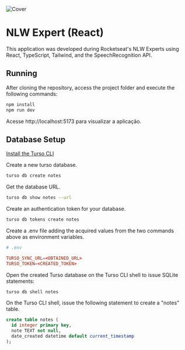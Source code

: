 ![Cover](./.github/cover.png)

# NLW Expert (React)

This application was developed during Rocketseat's NLW Experts using React, TypeScript, Tailwind, and the SpeechRecognition API.

## Running

After cloning the repository, access the project folder and execute the following commands:

```sh
npm install
npm run dev
```

Acesse http://localhost:5173 para visualizar a aplicação.

## Database Setup

[Install the Turso CLI](https://docs.turso.tech/cli/introduction#installation)

Create a new turso database.

```sh
turso db create notes
```

Get the database URL.

```sh
turso db show notes --url
```

Create an authentication token for your database.

```sh
turso db tokens create notes
```

Create a .env file adding the acquired values from the two commands above as environment variables.

```toml
# .env

TURSO_SYNC_URL=<OBTAINED_URL>
TURSO_TOKEN=<CREATED_TOKEN>
```

Open the created Turso database on the Turso CLI shell to issue SQLite statements:

```sh
turso db shell notes
```

On the Turso CLI shell, issue the following statement to create a "notes" table.

```sql
create table notes (
  id integer primary key,
  note TEXT not null,
  date_created datetime default current_timestamp
);
```
